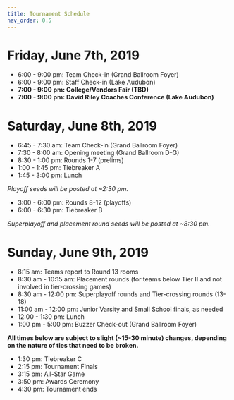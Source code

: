 ```yaml
---
title: Tournament Schedule
nav_order: 0.5
---
```


# Friday, June 7th, 2019
* 6:00 - 9:00 pm: Team Check-in (Grand Ballroom Foyer)
* 6:00 - 9:00 pm: Staff Check-in (Lake Audubon)
* **7:00 - 9:00 pm: College/Vendors Fair (TBD)**
* **7:00 - 9:00 pm: David Riley Coaches Conference (Lake Audubon)**

# Saturday, June 8th, 2019
* 6:45 - 7:30 am: Team Check-in (Grand Ballroom Foyer)
* 7:30 - 8:00 am: Opening meeting (Grand Ballroom D-G)
* 8:30 - 1:00 pm: Rounds 1-7 (prelims)
* 1:00 - 1:45 pm: Tiebreaker A
* 1:45 - 3:00 pm: Lunch

*Playoff seeds will be posted at ~2:30 pm.*

* 3:00 - 6:00 pm: Rounds 8-12 (playoffs)
* 6:00 - 6:30 pm: Tiebreaker B

*Superplayoff and placement round seeds will be posted at ~8:30 pm.*

# Sunday, June 9th, 2019
* 8:15 am: Teams report to Round 13 rooms
* 8:30 am - 10:15 am: Placement rounds (for teams below Tier II and not involved in tier-crossing games)
* 8:30 am - 12:00 pm: Superplayoff rounds and Tier-crossing rounds (13-18)
* 11:00 am - 12:00 pm: Junior Varsity and Small School finals, as needed
* 12:00 - 1:30 pm: Lunch
* 1:00 pm - 5:00 pm: Buzzer Check-out (Grand Ballroom Foyer)

**All times below are subject to slight (~15-30 minute) changes, depending on the nature of ties that need to be broken.**

* 1:30 pm: Tiebreaker C
* 2:15 pm: Tournament Finals
* 3:15 pm: All-Star Game
* 3:50 pm: Awards Ceremony
* 4:30 pm: Tournament ends